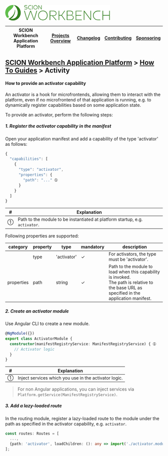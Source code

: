 <a href="/docs/site/application-platform/README.md"><img src="/docs/branding/scion-workbench-banner.svg" height="50" alt="SCION Workbench Application Platform"></a>

| SCION Workbench Application Platform | [Projects Overview][menu-projects-overview] | [Changelog][menu-changelog] | [Contributing][menu-contributing] | [Sponsoring][menu-sponsoring] |  
| --- | --- | --- | --- | --- |

## [SCION Workbench Application Platform][menu-home] > [How To Guides][menu-how-to] > Activity

#### How to provide an activator capability

An activator is a hook for microfrontends, allowing them to interact with the platform, even if no microfrontend of that application is running, e.g. to dynamically register capabilities based on some application state.

To provide an activator, perform the following steps:

##### 1. Register the activator capability in the manifest
Open your application manifest and add a capability of the type 'activator' as follows:

```javascript
{
  "capabilities": [
    {
      "type": "activator",
      "properties": {
        "path": "..." ➀
      }
    }
  ]
}
```
|#|Explanation|
|-|-|
|➀|Path to the module to be instantiated at platform startup, e.g. `activator`. |

Following properties are supported:

|category|property|type|mandatory|description|
|-|-|-|-|-|
||type|'activator'|✓|For activators, the type must be 'activator'.|
|properties|path|string|✓|Path to the module to load when this capability is invoked.<br>The path is relative to the base URL as specified in the application manifest.|

##### 2. Create an activator module
Use Angular CLI to create a new module.

```typescript
@NgModule({})
export class ActivatorModule {
  constructor(manifestRegistryService: ManifestRegistryService) { ➀
    // Activator logic
  }
}
```
|#|Explanation|
|-|-|
|➀|Inject services which you use in the activator logic.|

> For non Angular applications, you can inject services via `Platform.getService(ManifestRegistryService)`.

##### 3. Add a lazy-loaded route
In the routing module, register a lazy-loaded route to the module under the path as specified in the activator capability, e.g. `activator`.

```typescript
const routes: Routes = [
  ...,
  {path: 'activator', loadChildren: (): any => import('./activator.module').then(m => m.ActivatorModule)},
];
```

[menu-how-to]: /docs/site/application-platform/howto/how-to.md

[menu-home]: /docs/site/application-platform/README.md
[menu-projects-overview]: /docs/site/projects-overview.md
[menu-changelog]: /docs/site/changelog/changelog.md
[menu-contributing]: /CONTRIBUTING.md
[menu-sponsoring]: /docs/site/sponsoring.md
